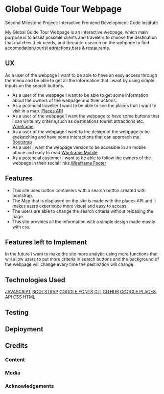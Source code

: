 # Global Guide Tour Webpage

Second Milestone Project: Interactive Frontend Development-Code Institute

My Global Guide Tour Webpage is an interactive webpage, which main purpose is to assist possible clients and travelers to choose the destination that matches their needs, and through research on the webpage to find accomodation,tourist attractions,bars & restaurants.

## UX

As a user of the webpage I want to be able to have an easy access through the menu and be able to get all the information that i want by using simple inputs on the search buttons.
- As a user of the webpage I want to be able to get some information about the owners of the webpage and thier actions.
- As a potencial traveller I want to be able to see the places that i want to visit in a map. [Places API](https://developers.google.com/places/web-service/intro)
- As a user of the webpage I want the webpage to have some buttons that i can write my criteria,such as destinations,tourist attractions etc. [Wireframe](IMG_4528.jpg)
- As a user of the webpage I want to the design of the webpage to be eyekatching and have some interactions that can approach me. [Bootstrap](https://www.bootstrapcdn.com/)
- As a user i want the webpage version to be accesible in an mobile phone and easy to read.[Wireframe Mobile](IMG_4529.jpg)
- As a potencial customer i want to be able to follow the owners of the webpage in their social links.[Wireframe Footer](IMG_4530.jpg)

## Features

- This site uses button containers with a search button created with bootstrap.
- The Map that is displayed on the site is made with the places API and it makes users experience more visual and easy to access.
- The users are able to change the search criteria without reloading the page.
- This site provides all the information with a simple design made mostly with css.

## Features left to Implement

In the future i want to make the site more analytic using more functions that will allow users to put more criteria in search buttons and the background of the webpage will change every time the destination will change.

## Technologies Used

[JAVASCRIPT](https://no.wikipedia.org/wiki/JavaScript)
[BOOTSTRAP](https://en.wikipedia.org/wiki/BootstrapCDN)
[GOOGLE FONTS](https://en.wikipedia.org/wiki/Google_Fonts)
[GIT](https://no.wikipedia.org/wiki/Git)
[GITHUB](https://en.wikipedia.org/wiki/GitHub)
[GOOGLE PLACES API](https://developers.google.com/maps/documentation/javascript/examples/places-autocomplete)
[CSS](https://no.wikipedia.org/wiki/Cascading_Style_Sheets)
[HTML](https://no.wikipedia.org/wiki/HTML)

## Testing

## Deployment

## Credits

### Content

### Media

### Acknowledgements

